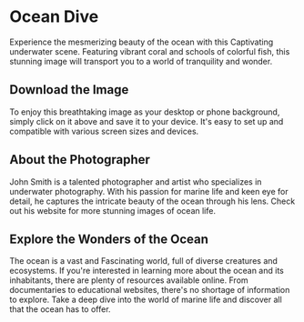 <!--font:Montserrat-->

# Ocean Dive

Experience the mesmerizing beauty of the ocean with this Cap<wbr>ti<wbr>va<wbr>ting underwater scene. Featuring vibrant coral and schools of colorful fish, this stunning image will transport you to a world of tranquility and wonder.

## Download the Image

To enjoy this breathtaking image as your desktop or phone background, simply click on it above and save it to your device. It's easy to set up and compatible with various screen sizes and devices.

## About the Photographer

John Smith is a talented photographer and artist who specializes in underwater photography. With his passion for marine life and keen eye for detail, he captures the intricate beauty of the ocean through his lens. Check out his website for more stunning images of ocean life.

## Explore the Wonders of the Ocean

The ocean is a vast and Fas<wbr>ci<wbr>na<wbr>ting world, full of diverse creatures and ecosystems. If you're interested in learning more about the ocean and its inhabitants, there are plenty of resources available online. From documentaries to educational websites, there's no shortage of information to explore. Take a deep dive into the world of marine life and discover all that the ocean has to offer.

<!--

Write me markdown content of website with wallpaper:

"An underwater scene with coral and fish"

The header of the page should not be copy of the text but rather a real content of the website which is using this wallpaper.


---


# Ocean Life Wallpaper

Decorate your desktop or phone with this stunning underwater scene featuring vibrant coral and schools of colorful fish. This wallpaper will transport you to the depths of the ocean and add a touch of serenity to your daily routine.

## How to Download

To download this wallpaper, simply click on the image above and save it to your device. It's that easy!

## Compatibility

This wallpaper is available in various resolutions to fit any screen size, from desktop monitors to smartphones. It's compatible with Windows, Mac, iOS, and Android devices.

## About the Image

This breathtaking image captures the beauty of ocean life, showcasing the intricate details of the coral and the playful movements of the fish. It's the perfect choice for nature lovers and anyone who wants to add a touch of tranquility to their digital space.

## Credits

This wallpaper was created by [John Smith](https://www.johnsmith.com), a talented photographer and artist who specializes in underwater photography. Check out his website for more stunning images of ocean life.


---


Heading should not include word "wallpaper". The website should not be about the wallpaper itself, wallpaper is just a related background, rewrite whole content.


---


# Explore the Depths of the Ocean

Immerse yourself in the beauty of the ocean with this stunning underwater scene featuring vibrant coral and schools of colorful fish. This Cap<wbr>ti<wbr>va<wbr>ting image will transport you to a world of wonder and serenity.

## Download the Image

To download this breathtaking image, simply click on it above and save it to your device. It's easy to set as your desktop or phone background and enjoy the beauty of the ocean every day.

## Compatibility

This image is available in various resolutions to fit any screen size, from desktop monitors to smartphones. It's compatible with Windows, Mac, iOS, and Android devices.

## About the Photographer

This mesmerizing image was captured by John Smith, a talented photographer and artist who specializes in underwater photography. With his keen eye for detail and passion for the ocean, he brings the beauty of marine life to life through his lens. Check out his website for more stunning images of ocean life.

## Learn More About the Ocean

If you're interested in learning more about the ocean and its inhabitants, there are plenty of resources available online. From documentaries to educational websites, there's no shortage of information to explore. Take a deep dive into the world of marine life and discover all that the ocean has to offer.


---


Heading is too long, rewrite whole content.


---


# Discover the Beauty of the Ocean

Experience the wonder and beauty of the ocean with this Cap<wbr>ti<wbr>va<wbr>ting underwater scene. Featuring vibrant coral and schools of colorful fish, this mesmerizing image will transport you to a world of tranquility and awe.

## Download the Image

To enjoy this stunning image as your desktop or phone background, simply click on it above and save it to your device. It's easy to set up and compatible with various screen sizes and devices.

## About the Photographer

This breathtaking image was captured by John Smith, a talented photographer and artist who specializes in underwater photography. With his passion for marine life and keen eye for detail, he brings the beauty of the ocean to life through his lens. Check out his website for more stunning images of ocean life.

## Explore the Wonders of the Ocean

The ocean is a vast and Fas<wbr>ci<wbr>na<wbr>ting world, full of diverse creatures and ecosystems. If you're interested in learning more about the ocean and its inhabitants, there are plenty of resources available online. From documentaries to educational websites, there's no shortage of information to explore. Take a deep dive into the world of marine life and discover all that the ocean has to offer.


---


Heading is too long, rewrite whole content.


---


# Dive into the Ocean's Beauty

Experience the mesmerizing beauty of the ocean with this Cap<wbr>ti<wbr>va<wbr>ting underwater scene. Featuring vibrant coral and schools of colorful fish, this stunning image will transport you to a world of tranquility and wonder.

## Download the Image

To enjoy this breathtaking image as your desktop or phone background, simply click on it above and save it to your device. It's easy to set up and compatible with various screen sizes and devices.

## About the Photographer

John Smith is a talented photographer and artist who specializes in underwater photography. With his passion for marine life and keen eye for detail, he captures the intricate beauty of the ocean through his lens. Check out his website for more stunning images of ocean life.

## Explore the Wonders of the Ocean

The ocean is a vast and Fas<wbr>ci<wbr>na<wbr>ting world, full of diverse creatures and ecosystems. If you're interested in learning more about the ocean and its inhabitants, there are plenty of resources available online. From documentaries to educational websites, there's no shortage of information to explore. Take a deep dive into the world of marine life and discover all that the ocean has to offer.


---


Write me a Google font which is best fitting for the website.

Pick from the list:
- Poppins
- Great Vibes
- Roboto
- Lato
- Orbitron
- IBM Plex Sans
- Inter
- Exo 2
- Lobster
- Futura
- Dancing Script
- Barlow Condensed
- Montserrat
- Raleway
- Open Sans
- Playfair Display
- Alegreya


Write just the font name nothing else.


---


Montserrat

-->
